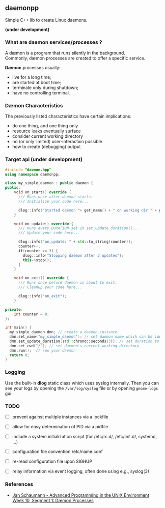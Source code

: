 ## daemonpp 
Simple C++ lib to create Linux daemons.

**(under development)**

### What are daemon services/processes ?
A dæmon is a program that runs silently in the background.<br>
Commonly, dæmon processes are created to offer a specific service.

**Dæmon** processes usually:
- live for a long time;
- are started at boot time;
- terminate only during shutdown;
- have no controlling terminal.

### Dæmon Characteristics
The previously listed characteristics have certain implications:

- do one thing, and one thing only
- resource leaks eventually surface
- consider current working directory
- no (or only limited) user-interaction possible
- how to create (debugging) output

### Target api (under development)
```cpp
#include "daemon.hpp"
using namespace daemonpp;

class my_simple_daemon : public daemon {
public:
    void on_start() override {
      /// Runs once after daemon starts:
      /// Initialize your code here...

      dlog::info("Started daemon "+ get_name() + " on working dir " + get_cwd());
    }

    void on_update() override {
      /// Runs every DURATION set in set_update_duration()...
      /// Update your code here...

      dlog::info("on_update: " + std::to_string(counter));
      counter++;
      if(counter >= 3) {
        dlog::info("Stopping daemon after 3 updates");
        this->stop();
      }
    }

    void on_exit() override {
      /// Runs once before daemon is about to exit.
      /// Cleanup your code here...

      dlog::info("on_exit");
    }

private:
    int counter = 0;
};

int main() {
  my_simple_daemon dmn; // create a daemon instance
  dmn.set_name("my_simple_daemon"); // set daemon name which can be identified in logs
  dmn.set_update_duration(std::chrono::seconds(3)); // set duration to sleep before triggering every update
  dmn.set_cwd("/"); // set daemon's current working directory
  dmn.run();  // run your daemon
  return 0;
}
```

### Logging
Use the built-in **dlog** static class which uses syslog internally. Then you can 
see your logs by opening the `/var/log/syslog` file or by opening `gnome-logs` gui. 

### TODO
- [ ] prevent against multiple instances via a lockfile
- [ ] allow for easy determination of PID via a pidfile
- [ ] include a system initialization script (for /etc/rc.d/, /etc/init.d/, systemd, …)
- [ ] configuration file convention /etc/name.conf
- [ ] re-read configuration file upon SIGHUP
- [ ] relay information via event logging, often done using e.g., syslog(3)


### References
- [Jan Schaumann - Advanced Programming in the UNIX Environment Week 10, Segment 1: Dæmon Processes](./guide-linux-daemons.pdf)
